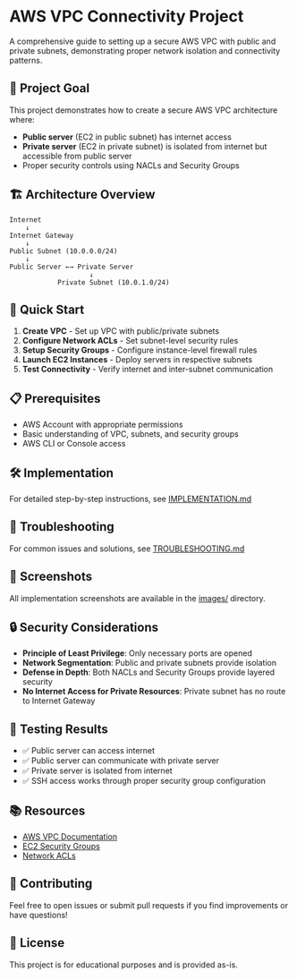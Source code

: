 # AWS VPC Connectivity Project

A comprehensive guide to setting up a secure AWS VPC with public and private subnets, demonstrating proper network isolation and connectivity patterns.

## 🎯 Project Goal

This project demonstrates how to create a secure AWS VPC architecture where:
- **Public server** (EC2 in public subnet) has internet access
- **Private server** (EC2 in private subnet) is isolated from internet but accessible from public server
- Proper security controls using NACLs and Security Groups

## 🏗️ Architecture Overview

```
Internet
    ↓
Internet Gateway
    ↓
Public Subnet (10.0.0.0/24)
    ↓
Public Server ←→ Private Server
                    ↓
            Private Subnet (10.0.1.0/24)
```

## 🚀 Quick Start

1. **Create VPC** - Set up VPC with public/private subnets
2. **Configure Network ACLs** - Set subnet-level security rules
3. **Setup Security Groups** - Configure instance-level firewall rules
4. **Launch EC2 Instances** - Deploy servers in respective subnets
5. **Test Connectivity** - Verify internet and inter-subnet communication

## 📋 Prerequisites

- AWS Account with appropriate permissions
- Basic understanding of VPC, subnets, and security groups
- AWS CLI or Console access

## 🛠️ Implementation

For detailed step-by-step instructions, see [IMPLEMENTATION.md](./IMPLEMENTATION.md)

## 🔧 Troubleshooting

For common issues and solutions, see [TROUBLESHOOTING.md](./TROUBLESHOOTING.md)

## 📸 Screenshots

All implementation screenshots are available in the [images/](./images/) directory.

## 🔒 Security Considerations

- **Principle of Least Privilege**: Only necessary ports are opened
- **Network Segmentation**: Public and private subnets provide isolation
- **Defense in Depth**: Both NACLs and Security Groups provide layered security
- **No Internet Access for Private Resources**: Private subnet has no route to Internet Gateway

## 🧪 Testing Results

- ✅ Public server can access internet
- ✅ Public server can communicate with private server
- ✅ Private server is isolated from internet
- ✅ SSH access works through proper security group configuration

## 📚 Resources

- [AWS VPC Documentation](https://docs.aws.amazon.com/vpc/)
- [EC2 Security Groups](https://docs.aws.amazon.com/AWSEC2/latest/UserGuide/ec2-security-groups.html)
- [Network ACLs](https://docs.aws.amazon.com/vpc/latest/userguide/vpc-network-acls.html)

## 🤝 Contributing

Feel free to open issues or submit pull requests if you find improvements or have questions!

## 📄 License

This project is for educational purposes and is provided as-is.
